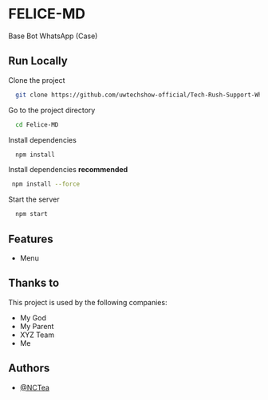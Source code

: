 # FELICE-MD

Base Bot WhatsApp (Case)


## Run Locally

Clone the project

```bash
  git clone https://github.com/uwtechshow-official/Tech-Rush-Support-WhatsApp
```

Go to the project directory

```bash
  cd Felice-MD
```

Install dependencies

```bash
  npm install
```

Install dependencies **recommended**
```bash
 npm install --force
```

Start the server

```bash
  npm start
```




## Features

- Menu


## Thanks to

This project is used by the following companies:

- My God
- My Parent
- XYZ Team
- Me


## Authors

- [@NCTea](https://github.com/NCTea)

